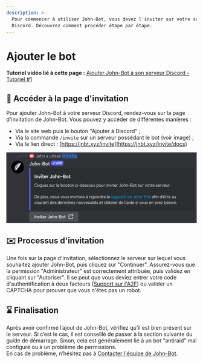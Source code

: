 ```yaml
---
description: >-
  Pour commencer à utiliser John-Bot, vous devez l'inviter sur votre serveur
  Discord. Découvrez comment procéder étape par étape.
---
```


# Ajouter le bot

**Tutoriel vidéo lié à cette page :** [Ajouter John-Bot à son serveur Discord - Tutoriel #1](https://jnbt.xyz/fr/tutorials/add)

## :link: Accéder à la page d'invitation

Pour ajouter John-Bot à votre serveur Discord, rendez-vous sur la page d'invitation de John-Bot. Vous pouvez y accéder de différentes manières :

* Via le site web puis le bouton "Ajouter à Discord" ;
* Via la commande `/invite` sur un serveur possédant le bot (voir image) ;
* Via le lien direct : [https://jnbt.xyz/invite](https://jnbt.xyz/invite/docs)

![Commande /invite sur un serveur Discord possédant John-Bot](../.gitbook/assets/add_command_invite.png)

## :envelope: Processus d'invitation

Une fois sur la page d'invitation, sélectionnez le serveur sur lequel vous souhaitez ajouter John-Bot, puis cliquez sur "Continuer". Assurez-vous que la permission "Administrateur" est correctement attribuée, puis validez en cliquant sur "Autoriser". Il se peut que vous deviez entrer votre code d'authentification à deux facteurs ([Support sur l'A2F](https://support.discord.com/hc/fr/articles/219576828-Mise-en-place-de-l-authentification-multifacteurs)) ou valider un CAPTCHA pour prouver que vous n'êtes pas un robot.

## :hourglass: Finalisation

Après avoir confirmé l’ajout de John-Bot, vérifiez qu’il est bien présent sur le serveur. Si c’est le cas, il est conseillé de passer à la section suivante du guide de démarrage. Sinon, cela est généralement lié à un bot "antiraid" mal configuré ou à un problème de permissions.\
En cas de problème, n’hésitez pas à [Contacter l'équipe de John-Bot](../contact.md).
